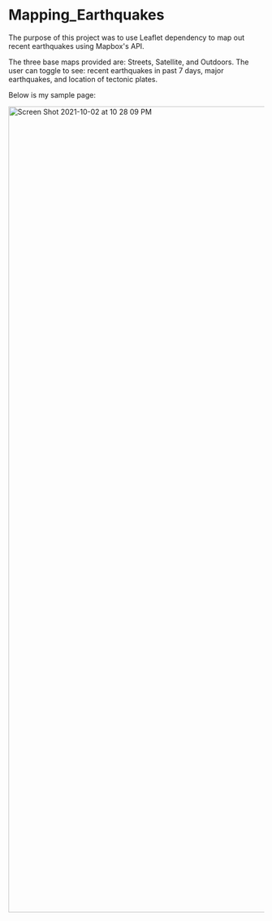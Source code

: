 # Mapping_Earthquakes

The purpose of this project was to use Leaflet dependency to map out recent earthquakes using Mapbox's API. 

The three base maps provided are: Streets, Satellite, and Outdoors. 
The user can toggle to see: recent earthquakes in past 7 days, major earthquakes, and location of tectonic plates. 

Below is my sample page: 

<img width="1585" alt="Screen Shot 2021-10-02 at 10 28 09 PM" src="https://user-images.githubusercontent.com/10199828/135737296-0d9ffc75-bb21-4316-81e0-7b3a19eeedea.png">
